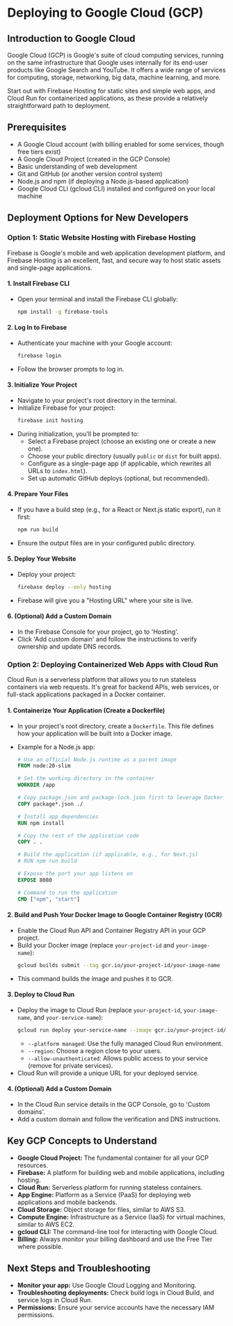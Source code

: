 # Deploying to Google Cloud (GCP)

## Introduction to Google Cloud

Google Cloud (GCP) is Google's suite of cloud computing services, running on the same infrastructure that Google uses internally for its end-user products like Google Search and YouTube. It offers a wide range of services for computing, storage, networking, big data, machine learning, and more.

Start out with Firebase Hosting for static sites and simple web apps, and Cloud Run for containerized applications, as these provide a relatively straightforward path to deployment.

## Prerequisites

- A Google Cloud account (with billing enabled for some services, though free tiers exist)
- A Google Cloud Project (created in the GCP Console)
- Basic understanding of web development
- Git and GitHub (or another version control system)
- Node.js and npm (if deploying a Node.js-based application)
- Google Cloud CLI (gcloud CLI) installed and configured on your local machine

## Deployment Options for New Developers

### Option 1: Static Website Hosting with Firebase Hosting

Firebase is Google's mobile and web application development platform, and Firebase Hosting is an excellent, fast, and secure way to host static assets and single-page applications.

#### 1. Install Firebase CLI
- Open your terminal and install the Firebase CLI globally:
    ```bash
    npm install -g firebase-tools
    ```

#### 2. Log In to Firebase
- Authenticate your machine with your Google account:
    ```bash
    firebase login
    ```
- Follow the browser prompts to log in.

#### 3. Initialize Your Project
- Navigate to your project's root directory in the terminal.
- Initialize Firebase for your project:
    ```bash
    firebase init hosting
    ```
- During initialization, you'll be prompted to:
    - Select a Firebase project (choose an existing one or create a new one).
    - Choose your public directory (usually `public` or `dist` for built apps).
    - Configure as a single-page app (if applicable, which rewrites all URLs to `index.html`).
    - Set up automatic GitHub deploys (optional, but recommended).

#### 4. Prepare Your Files
- If you have a build step (e.g., for a React or Next.js static export), run it first:
    ```bash
    npm run build
    ```
- Ensure the output files are in your configured public directory.

#### 5. Deploy Your Website
- Deploy your project:
    ```bash
    firebase deploy --only hosting
    ```
- Firebase will give you a "Hosting URL" where your site is live.

#### 6. (Optional) Add a Custom Domain
- In the Firebase Console for your project, go to 'Hosting'.
- Click 'Add custom domain' and follow the instructions to verify ownership and update DNS records.

### Option 2: Deploying Containerized Web Apps with Cloud Run

Cloud Run is a serverless platform that allows you to run stateless containers via web requests. It's great for backend APIs, web services, or full-stack applications packaged in a Docker container.

#### 1. Containerize Your Application (Create a Dockerfile)
- In your project's root directory, create a `Dockerfile`. This file defines how your application will be built into a Docker image.
- Example for a Node.js app:

    ```dockerfile
    # Use an official Node.js runtime as a parent image
    FROM node:20-slim

    # Set the working directory in the container
    WORKDIR /app

    # Copy package.json and package-lock.json first to leverage Docker cache
    COPY package*.json ./

    # Install app dependencies
    RUN npm install

    # Copy the rest of the application code
    COPY . .

    # Build the application (if applicable, e.g., for Next.js)
    # RUN npm run build

    # Expose the port your app listens on
    EXPOSE 8080

    # Command to run the application
    CMD ["npm", "start"]
    ```

#### 2. Build and Push Your Docker Image to Google Container Registry (GCR)
- Enable the Cloud Run API and Container Registry API in your GCP project.
- Build your Docker image (replace `your-project-id` and `your-image-name`):
    ```bash
    gcloud builds submit --tag gcr.io/your-project-id/your-image-name
    ```
- This command builds the image and pushes it to GCR.

#### 3. Deploy to Cloud Run
- Deploy the image to Cloud Run (replace `your-project-id`, `your-image-name`, and `your-service-name`):
    ```bash
    gcloud run deploy your-service-name --image gcr.io/your-project-id/your-image-name --platform managed --region us-central1 --allow-unauthenticated
    ```
    - `--platform managed`: Use the fully managed Cloud Run environment.
    - `--region`: Choose a region close to your users.
    - `--allow-unauthenticated`: Allows public access to your service (remove for private services).
- Cloud Run will provide a unique URL for your deployed service.

#### 4. (Optional) Add a Custom Domain
- In the Cloud Run service details in the GCP Console, go to 'Custom domains'.
- Add a custom domain and follow the verification and DNS instructions.

## Key GCP Concepts to Understand

- **Google Cloud Project:** The fundamental container for all your GCP resources.
- **Firebase:** A platform for building web and mobile applications, including hosting.
- **Cloud Run:** Serverless platform for running stateless containers.
- **App Engine:** Platform as a Service (PaaS) for deploying web applications and mobile backends.
- **Cloud Storage:** Object storage for files, similar to AWS S3.
- **Compute Engine:** Infrastructure as a Service (IaaS) for virtual machines, similar to AWS EC2.
- **gcloud CLI:** The command-line tool for interacting with Google Cloud.
- **Billing:** Always monitor your billing dashboard and use the Free Tier where possible.

## Next Steps and Troubleshooting

- **Monitor your app:** Use Google Cloud Logging and Monitoring.
- **Troubleshooting deployments:** Check build logs in Cloud Build, and service logs in Cloud Run.
- **Permissions:** Ensure your service accounts have the necessary IAM permissions.
